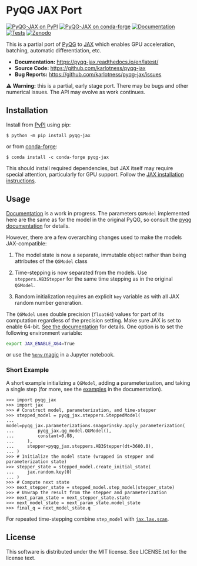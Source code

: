 # PyQG JAX Port

[![PyQG-JAX on PyPI](https://img.shields.io/pypi/v/pyqg-jax)][pypi]
[![PyQG-JAX on conda-forge](https://img.shields.io/conda/vn/conda-forge/pyqg-jax.svg)][condaforge]
[![Documentation](https://readthedocs.org/projects/pyqg-jax/badge/?version=latest)][docs]
[![Tests](https://github.com/karlotness/pyqg-jax/actions/workflows/test.yml/badge.svg)][tests]
[![Zenodo](https://zenodo.org/badge/523137021.svg)][zenodo]

This is a partial port of [PyQG](https://github.com/pyqg/pyqg) to
[JAX](https://github.com/google/jax) which enables GPU acceleration,
batching, automatic differentiation, etc.

- **Documentation:** https://pyqg-jax.readthedocs.io/en/latest/
- **Source Code:** https://github.com/karlotness/pyqg-jax
- **Bug Reports:** https://github.com/karlotness/pyqg-jax/issues

⚠️ **Warning:** this is a partial, early stage port. There may be bugs
and other numerical issues. The API may evolve as work continues.

## Installation
Install from [PyPI][pypi] using pip:
```console
$ python -m pip install pyqg-jax
```
or from [conda-forge][condaforge]:
``` console
$ conda install -c conda-forge pyqg-jax
```
This should install required dependencies, but JAX itself may require
special attention, particularly for GPU support.
Follow the [JAX installation instructions](https://docs.jax.dev/en/latest/installation.html).

## Usage
[Documentation][docs] is a work in progress. The parameters `QGModel`
implemented here are the same as for the model in the original PyQG,
so consult the [pyqg
documentation](https://pyqg.readthedocs.io/en/latest/) for details.

However, there are a few overarching changes used to make the models
JAX-compatible:

1. The model state is now a separate, immutable object rather than
   being attributes of the `QGModel` class

2. Time-stepping is now separated from the models. Use
   `steppers.AB3Stepper` for the same time stepping as in the original
   `QGModel`.

3. Random initialization requires an explicit `key` variable as with
   all JAX random number generation.

The `QGModel` uses double precision (`float64`) values for part of its
computation regardless of the precision setting. Make sure JAX is set
to enable 64-bit. [See the
documentation](https://docs.jax.dev/en/latest/notebooks/Common_Gotchas_in_JAX.html#double-64bit-precision)
for details. One option is to set the following environment variable:
```bash
export JAX_ENABLE_X64=True
```
or use the [`%env`
magic](https://ipython.readthedocs.io/en/stable/interactive/magics.html#magic-env)
in a Jupyter notebook.

### Short Example
A short example initializing a `QGModel`, adding a parameterization,
and taking a single step (for more, see the
[examples](https://pyqg-jax.readthedocs.io/en/latest/examples.html) in
the documentation).
```pycon
>>> import pyqg_jax
>>> import jax
>>> # Construct model, parameterization, and time-stepper
>>> stepped_model = pyqg_jax.steppers.SteppedModel(
...     model=pyqg_jax.parameterizations.smagorinsky.apply_parameterization(
...         pyqg_jax.qg_model.QGModel(),
...         constant=0.08,
...     ),
...     stepper=pyqg_jax.steppers.AB3Stepper(dt=3600.0),
... )
>>> # Initialize the model state (wrapped in stepper and parameterization state)
>>> stepper_state = stepped_model.create_initial_state(
...     jax.random.key(0)
... )
>>> # Compute next state
>>> next_stepper_state = stepped_model.step_model(stepper_state)
>>> # Unwrap the result from the stepper and parameterization
>>> next_param_state = next_stepper_state.state
>>> next_model_state = next_param_state.model_state
>>> final_q = next_model_state.q
```
For repeated time-stepping combine `step_model` with
[`jax.lax.scan`](https://docs.jax.dev/en/latest/_autosummary/jax.lax.scan.html).

## License
This software is distributed under the MIT license. See LICENSE.txt
for the license text.

[pypi]: https://pypi.org/project/pyqg-jax
[condaforge]: https://anaconda.org/conda-forge/pyqg-jax
[docs]: https://pyqg-jax.readthedocs.io/en/latest/
[tests]: https://github.com/karlotness/pyqg-jax/actions
[zenodo]: https://zenodo.org/badge/latestdoi/523137021
